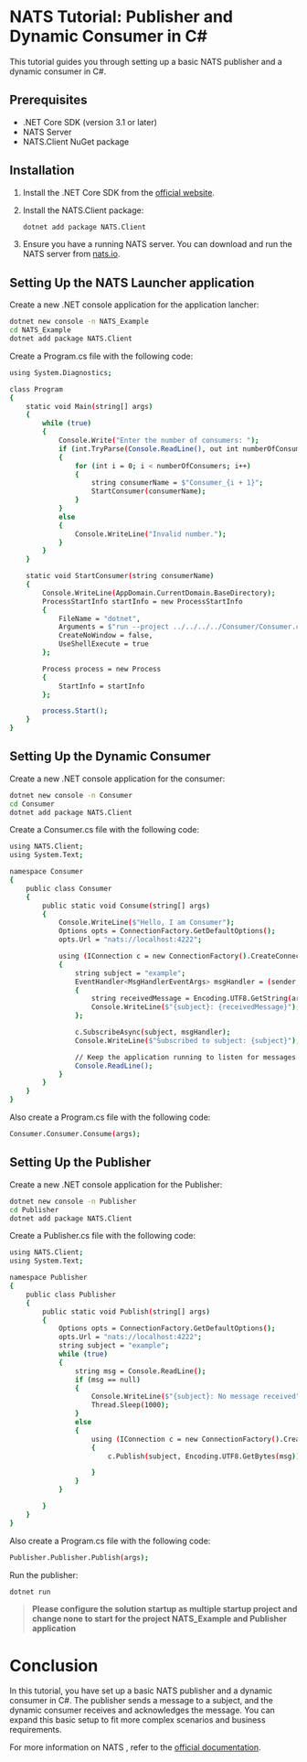 # NATS Tutorial: Publisher and Dynamic Consumer in C#

This tutorial guides you through setting up a basic NATS publisher and a dynamic consumer in C#.

## Prerequisites

- .NET Core SDK (version 3.1 or later)
- NATS Server
- NATS.Client NuGet package

## Installation

1. Install the .NET Core SDK from the [official website](https://dotnet.microsoft.com/download).

2. Install the NATS.Client package:
    ```bash
    dotnet add package NATS.Client
    ```

3. Ensure you have a running NATS server. You can download and run the NATS server from [nats.io](https://nats.io/download/).

## Setting Up the NATS Launcher application

Create a new .NET console application for the application lancher:

```bash
dotnet new console -n NATS_Example
cd NATS_Example
dotnet add package NATS.Client
```

Create a Program.cs file with the following code:
```bash
using System.Diagnostics;

class Program
{
    static void Main(string[] args)
    {
        while (true)
        {
            Console.Write("Enter the number of consumers: ");
            if (int.TryParse(Console.ReadLine(), out int numberOfConsumers))
            {
                for (int i = 0; i < numberOfConsumers; i++)
                {
                    string consumerName = $"Consumer_{i + 1}";
                    StartConsumer(consumerName);
                }
            }
            else
            {
                Console.WriteLine("Invalid number.");
            }
        }
    }

    static void StartConsumer(string consumerName)
    {
        Console.WriteLine(AppDomain.CurrentDomain.BaseDirectory);
        ProcessStartInfo startInfo = new ProcessStartInfo
        {
            FileName = "dotnet",
            Arguments = $"run --project ../../../../Consumer/Consumer.csproj {consumerName}", // Adjust the path as needed
            CreateNoWindow = false,
            UseShellExecute = true
        };

        Process process = new Process
        {
            StartInfo = startInfo
        };

        process.Start();
    }
}

```

## Setting Up the Dynamic Consumer
Create a new .NET console application for the consumer:
```bash
dotnet new console -n Consumer
cd Consumer
dotnet add package NATS.Client
```
Create a Consumer.cs file with the following code:
```bash
using NATS.Client;
using System.Text;

namespace Consumer
{
    public class Consumer
    {
        public static void Consume(string[] args)
        {
            Console.WriteLine($"Hello, I am Consumer");
            Options opts = ConnectionFactory.GetDefaultOptions();
            opts.Url = "nats://localhost:4222";

            using (IConnection c = new ConnectionFactory().CreateConnection(opts))
            {
                string subject = "example";
                EventHandler<MsgHandlerEventArgs> msgHandler = (sender, args) =>
                {
                    string receivedMessage = Encoding.UTF8.GetString(args.Message.Data);
                    Console.WriteLine($"{subject}: {receivedMessage}");
                };

                c.SubscribeAsync(subject, msgHandler);
                Console.WriteLine($"Subscribed to subject: {subject}");

                // Keep the application running to listen for messages
                Console.ReadLine();
            }
        }
    }
}
```
Also create a Program.cs file with the following code:
```bash
Consumer.Consumer.Consume(args);
```

## Setting Up the Publisher
Create a new .NET console application for the Publisher:
```bash
dotnet new console -n Publisher
cd Publisher
dotnet add package NATS.Client
```
Create a Publisher.cs file with the following code:
```bash
using NATS.Client;
using System.Text;

namespace Publisher
{
    public class Publisher
    {
        public static void Publish(string[] args)
        {
            Options opts = ConnectionFactory.GetDefaultOptions();
            opts.Url = "nats://localhost:4222";
            string subject = "example";
            while (true)
            {
                string msg = Console.ReadLine();
                if (msg == null)
                {
                    Console.WriteLine($"{subject}: No message received");
                    Thread.Sleep(1000);
                }
                else
                {
                    using (IConnection c = new ConnectionFactory().CreateConnection(opts))
                    {
                        c.Publish(subject, Encoding.UTF8.GetBytes(msg));

                    }
                }
            }

        }
    }
}


```
Also create a Program.cs file with the following code:
```bash
Publisher.Publisher.Publish(args);
```
Run the publisher:
```bash
dotnet run
```
>**Please configure the solution startup as multiple startup project and change none to start for the project NATS_Example and Publisher application**
# Conclusion
In this tutorial, you have set up a basic NATS publisher and a dynamic consumer in C#. The publisher sends a message to a subject, and the dynamic consumer receives and acknowledges the message. You can expand this basic setup to fit more complex scenarios and business requirements.

For more information on NATS , refer to the [official documentation](https://docs.nats.io/).
